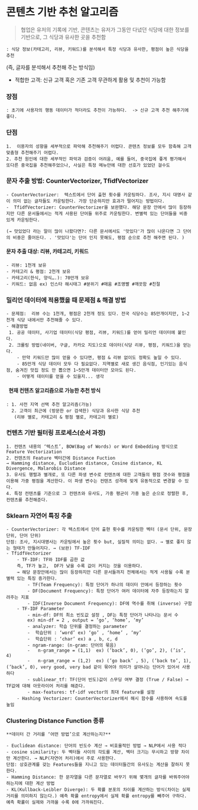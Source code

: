 # 콘텐츠 기반 추천 알고리즘
 > 협업은 유저의 기록에 기반, 콘텐츠는 유저가 그동안 다녔던 식당에 대한 정보를 기반으로, 그 식당과 유사한 곳을 추천함

    : 식당 정보(카테고리, 리뷰, 키워드)를 분석해서 특정 식당과 유사한, 평점이 높은 식당을 추천

(즉, 글자를 분석해서 추천해 주는 방식임)
- 적합한 고객: 신규 고객 혹은 기존 고객 무관하게 활용 및 추천이 가능함
### 장점
    : 초기에 사용자의 행동 데이터가 적더라도 추천이 가능하다.  -> 신규 고객 추천 해주기에 좋다.
### 단점
    1.  이용자의 성향을 세부적으로 파악해 추천해주기 어렵다. 콘텐츠 정보를 모두 함축해 고객 맞춤형 추천해주기 어렵다.
    2. 추천 원인에 대한 세부적인 파악과 검증이 어려움, 예를 들어, 중국집에 좋게 평가해서 또다른 중국집을 추천해주었으나, 사실은 특정 메뉴만에 대한 선호가 있었던 걸수도

### 문자 추출 방법: CounterVectorizer, TfidfVectorizer

    - CounterVectorizer:  텍스트에서 단어 출현 횟수를 카운팅하다. 조사, 지시 대명사 같이 의미 없는 글자들도 카운팅한다. 가장 단순하지만 효과가 떨어지는 방법이다.
    -  TfidfVectorizer: CounterVectorizer을 보완했다. 해당 문장 안에서 많이 등장하지만 다른 문서들에서는 적게 사용된 단어들 위주로 카운팅한다. 변별력 있는 단어들을 비중 있게 카운팅한다.

    (→ 맛있었다 라는 말이 많이 나왔다면?: 다른 문서에서도 '맛있다'가 많이 나온다면 그 단어의 비중은 줄어든다. . '맛있다'는 단어 인지 못해도, 평점 순으로 추천 해주면 된다. )

#### 문자 추출 대상: 리뷰, 카테고리, 키워드
    - 리뷰: 1천개 보유
    - 카테고리 & 평점: 2천개 보유
    - 카테고리(한식, 양식….): 70만개 보유
    - 키워드: 없음 ex) 인스타 해시태그 #분위기 #매움 #조명빨 #깨끗함 #친절

### 밀리언 데이터에 적용했을 때 문제점 & 해결 방법
    - 문제점:  리뷰 수는 1천개, 평점은 2천개 정도 있다. 전국 식당수는 85만개이지만, 1~2천개 식당 내에서만 추천해줄 수 있다.
    - 해결방법
     1. 공공 데이터, 사기업 데이터(식당 평점, 리뷰, 키워드)를 얻어 밀리언 데이터에 붙인다.
     2. 크롤링 방법(네이버, 구글, 카카오 지도)으로 데이터(식당 리뷰, 평점, 키워드)을 얻는다.
        - 만약 키워드만 많이 얻을 수 있다면, 평점 & 리뷰 없이도 정확도 높일 수 있다.
        - 85만개 식당 데이터 모두 다 필요없다. 지역별로 새로 생긴 음식점, 인기있는 음식점, 숨겨진 맛집 정도 만 뽑으면 1~5만개 데이터만 모아도 된다.
        - 어떻게 데이터를 얻을 수 있을지... 생각
####   현재 컨텐츠 알고리즘으로 가능한 추천 방식
    : 1. 사전 지역 선택 추천 알고리즘(가능)
      2. 고객이 최근에 (방문한 or 검색한) 식당과 유사한 식당 추천 
       (리뷰 별로, 카테고리 & 평점 별로, 카테고리 별로)
       
 ### 컨텐츠 기반 필터링 프로세스(순서 과정)

    1. 컨텐츠 내용의 ‘텍스트’, BOW(Bag of Words) or Word Embedding 방식으로 Feature Vectorization
    2. 컨텐츠의 Feature 벡터간에 Distance Fuction 
    → Hamming distance, Eucludien distance, Cosine distance, KL Divergence, Malarobis Distance
    3. 유사도 행렬과 별개로, 또 다른 파생 변수로 컨텐츠에 대한 고객들의 평점 갯수와 평점을 이용해 가중 평점을 계산한다. 이 파생 변수는 컨텐츠 성격에 맞게 유동적으로 변경할 수 있다. 
    4. 특정 컨텐츠를 기준으로 그 컨텐츠와 유사도, 가중 평균이 가중 높은 순으로 정렬한 후, 컨텐츠를 추천해준다.
       
 ### Sklearn 자연어 특징 추출

    - CounterVectorizer: 각 텍스트에서 단어 출현 횟수를 카운팅한 벡터 (문서 단위, 문장 단위, 단어 단위)
    단점: 조사, 지시대명사는 카운팅에서 높은 횟수 but, 실질적 의미는 없다. → 별로 좋지 않는 형태가 만들어지다. → (보완) TF-IDF
    - TfidfVectorizer
        - TF-IDF: TF와 IDF를 곱한 값
        즉, TF가 높고,  DF가 낮을 수록 값이 커지는 것을 이용하다.
        → 해당 문장안에서는 많이 등장하지만 다른 문서들까지 전체에서는 적게 사용될 수록 분별력 있는 특징 증가한다.
            - TF(Team Frequency): 특정 단어가 하나의 데이터 안에서 등장하는 횟수
            - DF(Document Frequency): 특정 단어가 여러 데이터에 자주 등장하는지 알려주는 지표
            - IDF(Inverse Document Frequency): DF에 역수를 취해 (inverse) 구함
        - TF-IDF Parameter
            - min-df: DF의 최소 빈도값 설정 , DF는 특정 단어가 나타나는 문서 수 
            ex) min-df = 2 , output = ‘go’, ‘home’, ‘my’
            - analyzer: 학습 단위를 결정하는 parameter
            -  학습단위 : ‘word’ ex) ‘go’ , ‘home’ , ‘my’
            -  학습단위 : ‘char’ ex) a , b, c, d
            - ngram-range: (n-gram: 단어의 묶음)
            -   n-gram_range = (1,1)  ex) (’back’, 0), (’go’, 2), (’is’, 4)
            -   n-gram_range = (1,2)  ex) (’go back’ , 5), (’back to’, 1), (’back’, 0), very good, very bad 같이 묶어야 의미가 살아나는 단어가 있어서 사용하다
            - sublinear_tf: TF(단어 빈도)값이 스무딩 여부 결정 (True / False) → TF값에 대해 아웃라이어 처리를 해준다.
            - max-features: tf-idf vector의 최대 feature를 설정
        - Hashing Vectorizer: CounterVectorizer에서 해시 함수를 사용하여 속도를 높임
        
        
        
 ### Clustering Distance Function   종류

    **데이터 간 거리를 ‘어떤 방법’으로 계산하는지?** 

    - Euclidean distance: 단어의 빈도수 계산 → 비효율적인 방법 → NLP에서 사용 적다
    - cosine similarity: 두 벡터들 사이의 각도를 계산, 벡터 크기는 무시하고 방향 차이만 계산한다. → NLP(자연어 처리)에서 주로 사용한다. 
    단점: 상호관계를 갖는 Features들을 지니고 있는 데이터들간의 유사도는 계산을 잘하지 못한다.
    - Hamming Distance: 한 문자열을 다른 문자열로 바꾸기 위해 몇개의 글자를 바꿔주어야 하는지에 대한 계산 방법
    - KL(Kullback-Leibler Diverge): 두 확률 분포의 차이를 계산하는 방식(차이는 실제 거리를 의미하지 않는다.) 예측 확률 entropy에서 실제 확률 entropy를 빼주어 구하다. 예측 확률이 실제와 가까울 수록 0에 가까워진다.
